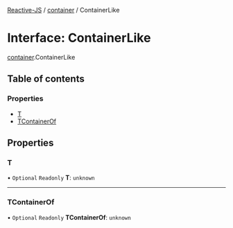 [Reactive-JS](../README.md) / [container](../modules/container.md) / ContainerLike

# Interface: ContainerLike

[container](../modules/container.md).ContainerLike

## Table of contents

### Properties

- [T](container.ContainerLike.md#t)
- [TContainerOf](container.ContainerLike.md#tcontainerof)

## Properties

### T

• `Optional` `Readonly` **T**: `unknown`

___

### TContainerOf

• `Optional` `Readonly` **TContainerOf**: `unknown`
